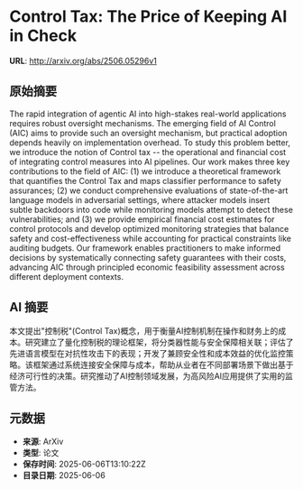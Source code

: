 # Control Tax: The Price of Keeping AI in Check

**URL**: http://arxiv.org/abs/2506.05296v1

## 原始摘要

The rapid integration of agentic AI into high-stakes real-world applications
requires robust oversight mechanisms. The emerging field of AI Control (AIC)
aims to provide such an oversight mechanism, but practical adoption depends
heavily on implementation overhead. To study this problem better, we introduce
the notion of Control tax -- the operational and financial cost of integrating
control measures into AI pipelines. Our work makes three key contributions to
the field of AIC: (1) we introduce a theoretical framework that quantifies the
Control Tax and maps classifier performance to safety assurances; (2) we
conduct comprehensive evaluations of state-of-the-art language models in
adversarial settings, where attacker models insert subtle backdoors into code
while monitoring models attempt to detect these vulnerabilities; and (3) we
provide empirical financial cost estimates for control protocols and develop
optimized monitoring strategies that balance safety and cost-effectiveness
while accounting for practical constraints like auditing budgets. Our framework
enables practitioners to make informed decisions by systematically connecting
safety guarantees with their costs, advancing AIC through principled economic
feasibility assessment across different deployment contexts.


## AI 摘要

本文提出"控制税"(Control Tax)概念，用于衡量AI控制机制在操作和财务上的成本。研究建立了量化控制税的理论框架，将分类器性能与安全保障相关联；评估了先进语言模型在对抗性攻击下的表现；开发了兼顾安全性和成本效益的优化监控策略。该框架通过系统连接安全保障与成本，帮助从业者在不同部署场景下做出基于经济可行性的决策。研究推动了AI控制领域发展，为高风险AI应用提供了实用的监管方法。

## 元数据

- **来源**: ArXiv
- **类型**: 论文
- **保存时间**: 2025-06-06T13:10:22Z
- **目录日期**: 2025-06-06
